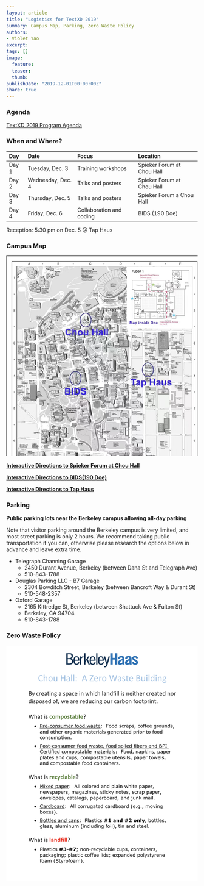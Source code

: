 ```yaml
---
layout: article
title: "Logistics for TextXD 2019"
summary: Campus Map, Parking, Zero Waste Policy
authors:
- Violet Yao
excerpt:
tags: []
image:
  feature:
  teaser:
  thumb:
publishDate: "2019-12-01T00:00:00Z"
share: true
---
```


### Agenda

<a href="https://www.textxd.org/2019/program/" class=".btn-inverse" style="text-size: 200%"> TextXD 2019 Program Agenda</a>

### When and Where?
| Day | Date | Focus | Location |
|:-------|:------|:---------|:---|
| Day 1 | Tuesday, Dec. 3</a> | Training workshops | Spieker Forum at Chou Hall |
| Day 2 | Wednesday, Dec. 4</a> | Talks and posters | Spieker Forum at Chou Hall |
| Day 3 | Thursday, Dec. 5</a> | Talks and posters |  Spieker Forum a Chou Hall |
| Day 4 | Friday, Dec. 6</a> | Collaboration and coding | BIDS (190 Doe) |

Reception: 5:30 pm on Dec. 5 @ Tap Haus


### Campus Map
<img src="campus_map.jpg" style="width: 900px;"/>

**[Interactive Directions to Spieker Forum at Chou Hall](https://homecoming.berkeley.edu/location/spieker-forum-chou-hall-haas-school)**

**[Interactive Directions to BIDS(190 Doe)](https://bids.berkeley.edu/about/directions-and-travel)**

**[Interactive Directions to Tap Haus](https://www.google.com/maps/place/The+Tap+Haus/@37.8676762,-122.2603303,17z/data=!3m1!4b1!4m5!3m4!1s0x80857c2f166365c5:0x15898b0888927c2f!8m2!3d37.867672!4d-122.2581416)**



### Parking


**Public parking lots near the Berkeley campus allowing all-day parking**

Note that visitor parking around the Berkeley campus is very limited, and most street parking is only 2 hours.  We recommend taking public transportation if you can, otherwise please research the options below in advance and leave extra time.

* Telegraph Channing Garage
  * 2450 Durant Avenue, Berkeley (between Dana St and Telegraph Ave)
  * 510-843-1788
* Douglas Parking LLC - B7 Garage
  * 2304 Bowditch Street, Berkeley (between Bancroft Way & Durant St)
  * 510-548-2357
* Oxford Garage
  * 2165 Kittredge St, Berkeley (between Shattuck Ave & Fulton St)
  * Berkeley, CA 94704
  * 510-843-1788


### Zero Waste Policy
<img src="zero_waste.png" style="width: 900px;"/>
